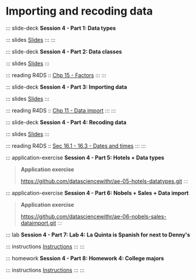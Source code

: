 # Importing and recoding data

::: slide-deck
**Session 4 - Part 1: Data types**

::: slides
[Slides](https://datascienceandr.netlify.app/course-materials/slides/u2-d10-data-types/u2-d10-data-types.html#1)
:::
:::

::: slide-deck
**Session 4 - Part 2: Data classes**

::: slides
[Slides](https://datascienceandr.netlify.app/course-materials/slides/u2-d11-data-classes/u2-d11-data-classes.html#1)
:::

::: reading
R4DS :: [Chp 15 - Factors](https://r4ds.had.co.nz/factors.html)
:::
:::

::: slide-deck
**Session 4 - Part 3: Importing data**

::: slides
[Slides](https://datascienceandr.netlify.app/course-materials/slides/u2-d12-data-import/u2-d12-data-import.html#1)
:::

::: reading
R4DS :: [Chp 11 - Data import](https://r4ds.had.co.nz/data-import.html)
:::
:::

::: slide-deck
**Session 4 - Part 4: Recoding data**

::: slides
[Slides](https://datascienceandr.netlify.app/course-materials/slides/u2-d13-data-recode/u2-d13-data-recode.html#1)
:::

::: reading
R4DS :: [Sec 16.1 - 16.3 - Dates and times](https://r4ds.had.co.nz/dates-and-times.html)
:::
:::

::: application-exercise
**Session 4 - Part 5: Hotels + Data types**

> **Application exercise**
>
> <https://github.com/datasciencewithr/ae-05-hotels-datatypes.git>
:::

::: application-exercise
**Session 4 - Part 6: Nobels + Sales + Data import**

> **Application exercise**
>
> <https://github.com/datasciencewithr/ae-06-nobels-sales-dataimport.git>
:::

::: lab
**Session 4 - Part 7: Lab 4: La Quinta is Spanish for next to Denny's**

::: instructions
[Instructions](https://datascienceandr.netlify.app/course-materials/lab-instructions/lab-04/lab-04-viz-sp-data.html)
:::
:::

::: homework
**Session 4 - Part 8: Homework 4: College majors**

::: instructions
[Instructions](https://datascienceandr.netlify.app/course-materials/hw-instructions/hw-04/hw-04-college-majors.html)
:::
:::
